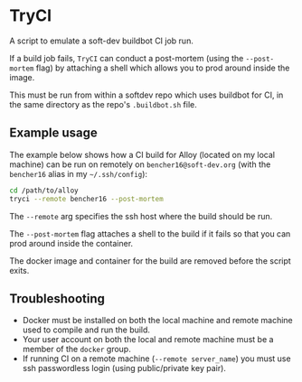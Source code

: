 # TryCI

A script to emulate a soft-dev buildbot CI job run.

If a build job fails, `TryCI` can conduct a post-mortem (using the
`--post-mortem` flag) by attaching a shell which allows you to prod around
inside the image.

This must be run from within a softdev repo which uses buildbot for CI, in the
same directory as the repo's `.buildbot.sh` file.

## Example usage

The example below shows how a CI build for Alloy (located on my local machine)
can be run on remotely on `bencher16@soft-dev.org` (with the `bencher16` alias
in my `~/.ssh/config`): 

```sh
cd /path/to/alloy
tryci --remote bencher16 --post-mortem
```

The `--remote` arg specifies the ssh host where the build should be run. 

The `--post-mortem` flag attaches a shell to the build if it fails so that you
can prod around inside the container.

The docker image and container for the build are removed before the script exits.

## Troubleshooting

* Docker must be installed on both the local machine and remote machine used to
  compile and run the build.
* Your user account on both the local and remote machine must be a member of the
  `docker` group.
* If running CI on a remote machine (`--remote server_name`) you must use ssh
  passwordless login (using public/private key pair).


